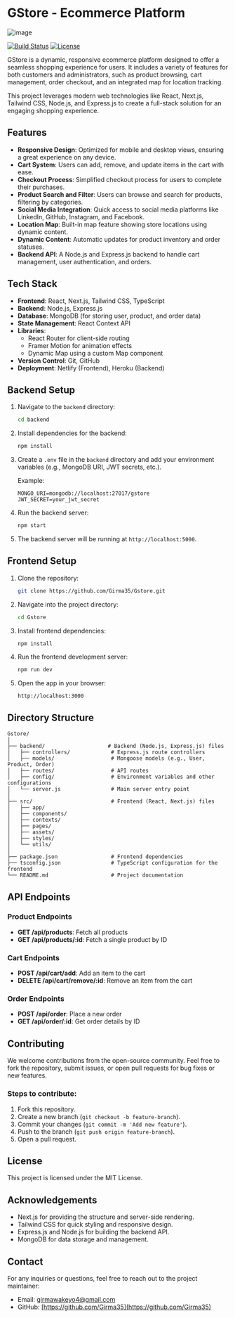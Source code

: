 # GStore - Ecommerce Platform

![image](https://github.com/user-attachments/assets/aa3e32ea-d835-408a-b3a0-c35dfbea8a8c)



[![Build Status](https://img.shields.io/github/workflow/status/Girma35/Gstore/CI)](https://github.com/Girma35/Gstore/actions)
[![License](https://img.shields.io/github/license/Girma35/Gstore)](https://github.com/Girma35/Gstore/blob/main/LICENSE)


GStore is a dynamic, responsive ecommerce platform designed to offer a seamless shopping experience for users. It includes a variety of features for both customers and administrators, such as product browsing, cart management, order checkout, and an integrated map for location tracking.

This project leverages modern web technologies like React, Next.js, Tailwind CSS, Node.js, and Express.js to create a full-stack solution for an engaging shopping experience.

## Features

- **Responsive Design**: Optimized for mobile and desktop views, ensuring a great experience on any device.
- **Cart System**: Users can add, remove, and update items in the cart with ease.
- **Checkout Process**: Simplified checkout process for users to complete their purchases.
- **Product Search and Filter**: Users can browse and search for products, filtering by categories.
- **Social Media Integration**: Quick access to social media platforms like LinkedIn, GitHub, Instagram, and Facebook.
- **Location Map**: Built-in map feature showing store locations using dynamic content.
- **Dynamic Content**: Automatic updates for product inventory and order statuses.
- **Backend API**: A Node.js and Express.js backend to handle cart management, user authentication, and orders.

## Tech Stack

- **Frontend**: React, Next.js, Tailwind CSS, TypeScript
- **Backend**: Node.js, Express.js
- **Database**: MongoDB (for storing user, product, and order data)
- **State Management**: React Context API
- **Libraries**:
  - React Router for client-side routing
  - Framer Motion for animation effects
  - Dynamic Map using a custom Map component
- **Version Control**: Git, GitHub
- **Deployment**: Netlify (Frontend), Heroku (Backend)
  
## Backend Setup

1. Navigate to the `backend` directory:

   ```bash
   cd backend
   ```

2. Install dependencies for the backend:

   ```bash
   npm install
   ```

3. Create a `.env` file in the `backend` directory and add your environment variables (e.g., MongoDB URI, JWT secrets, etc.).

   Example:

   ```
   MONGO_URI=mongodb://localhost:27017/gstore
   JWT_SECRET=your_jwt_secret
   ```

4. Run the backend server:

   ```bash
   npm start
   ```

5. The backend server will be running at `http://localhost:5000`.

## Frontend Setup

1. Clone the repository:

   ```bash
   git clone https://github.com/Girma35/Gstore.git
   ```

2. Navigate into the project directory:

   ```bash
   cd Gstore
   ```

3. Install frontend dependencies:

   ```bash
   npm install
   ```

4. Run the frontend development server:

   ```bash
   npm run dev
   ```

5. Open the app in your browser:

   ```
   http://localhost:3000
   ```

## Directory Structure

```
Gstore/
│
├── backend/                    # Backend (Node.js, Express.js) files
│   ├── controllers/             # Express.js route controllers
│   ├── models/                  # Mongoose models (e.g., User, Product, Order)
│   ├── routes/                  # API routes
│   ├── config/                  # Environment variables and other configurations
│   └── server.js                # Main server entry point
│
├── src/                         # Frontend (React, Next.js) files
│   ├── app/
│   ├── components/
│   ├── contexts/
│   ├── pages/
│   ├── assets/
│   ├── styles/
│   └── utils/
│
├── package.json                 # Frontend dependencies
├── tsconfig.json                # TypeScript configuration for the frontend
└── README.md                    # Project documentation
```

## API Endpoints

### Product Endpoints

- **GET /api/products**: Fetch all products
- **GET /api/products/:id**: Fetch a single product by ID

### Cart Endpoints

- **POST /api/cart/add**: Add an item to the cart
- **DELETE /api/cart/remove/:id**: Remove an item from the cart

### Order Endpoints

- **POST /api/order**: Place a new order
- **GET /api/order/:id**: Get order details by ID

## Contributing

We welcome contributions from the open-source community. Feel free to fork the repository, submit issues, or open pull requests for bug fixes or new features.

### Steps to contribute:
1. Fork this repository.
2. Create a new branch (`git checkout -b feature-branch`).
3. Commit your changes (`git commit -m 'Add new feature'`).
4. Push to the branch (`git push origin feature-branch`).
5. Open a pull request.

## License

This project is licensed under the MIT License.

## Acknowledgements

- Next.js for providing the structure and server-side rendering.
- Tailwind CSS for quick styling and responsive design.
- Express.js and Node.js for building the backend API.
- MongoDB for data storage and management.

## Contact

For any inquiries or questions, feel free to reach out to the project maintainer:

- Email: [girmawakeyo4@gmail.com](mailto:girmawakeyo4@gmail.com])
- GitHub: [https://github.com/Girma35](https://github.com/Girma35)
